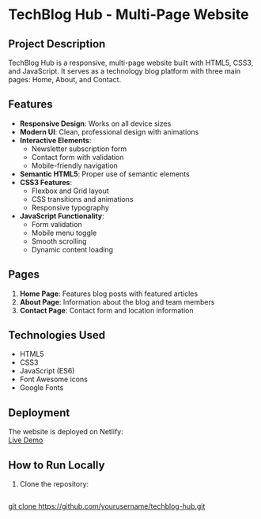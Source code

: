 # TechBlog Hub - Multi-Page Website

## Project Description
TechBlog Hub is a responsive, multi-page website built with HTML5, CSS3, and JavaScript. It serves as a technology blog platform with three main pages: Home, About, and Contact.

## Features
- **Responsive Design**: Works on all device sizes
- **Modern UI**: Clean, professional design with animations
- **Interactive Elements**: 
  - Newsletter subscription form
  - Contact form with validation
  - Mobile-friendly navigation
- **Semantic HTML5**: Proper use of semantic elements
- **CSS3 Features**: 
  - Flexbox and Grid layout
  - CSS transitions and animations
  - Responsive typography
- **JavaScript Functionality**:
  - Form validation
  - Mobile menu toggle
  - Smooth scrolling
  - Dynamic content loading

## Pages
1. **Home Page**: Features blog posts with featured articles
2. **About Page**: Information about the blog and team members
3. **Contact Page**: Contact form and location information

## Technologies Used
- HTML5
- CSS3
- JavaScript (ES6)
- Font Awesome icons
- Google Fonts

## Deployment
The website is deployed on Netlify:  
[Live Demo](https://techbloghub.netlify.app)

## How to Run Locally
1. Clone the repository:
   ```bash
[   git clone https://github.com/yourusername/techblog-hub.git
](https://github.com/Techgenius001/TechBlog_Hub_website.git)
